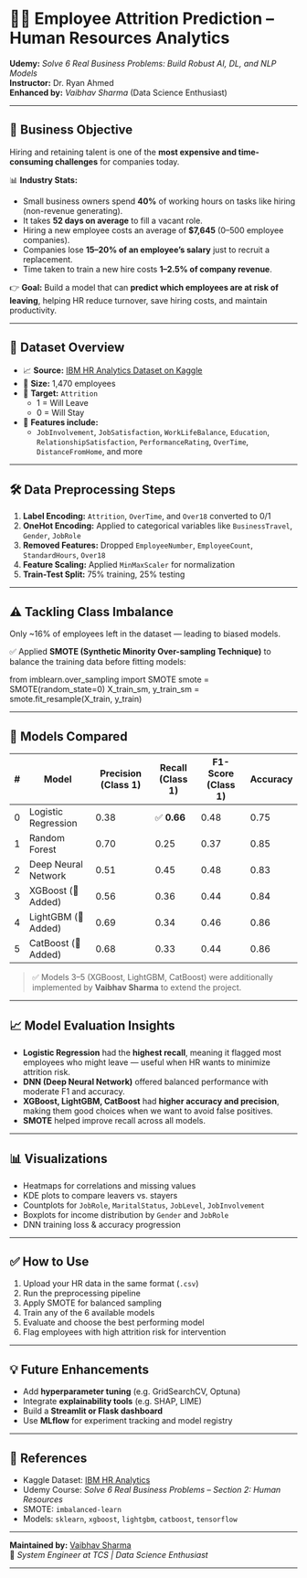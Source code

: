 # 👨‍💼 Employee Attrition Prediction – Human Resources Analytics

**Udemy:** *Solve 6 Real Business Problems: Build Robust AI, DL, and NLP Models*  
**Instructor:** Dr. Ryan Ahmed  
**Enhanced by:** *Vaibhav Sharma* (Data Science Enthusiast)

---

## 🚀 Business Objective

Hiring and retaining talent is one of the **most expensive and time-consuming challenges** for companies today.

📊 **Industry Stats:**

- Small business owners spend **40%** of working hours on tasks like hiring (non-revenue generating).
- It takes **52 days on average** to fill a vacant role.
- Hiring a new employee costs an average of **$7,645** (0–500 employee companies).
- Companies lose **15–20% of an employee’s salary** just to recruit a replacement.
- Time taken to train a new hire costs **1–2.5% of company revenue**.

👉 **Goal:** Build a model that can **predict which employees are at risk of leaving**, helping HR reduce turnover, save hiring costs, and maintain productivity.

---

## 📂 Dataset Overview

- 📈 **Source:** [IBM HR Analytics Dataset on Kaggle](https://www.kaggle.com/pavansubhasht/ibm-hr-analytics-attrition-dataset)
- 📄 **Size:** 1,470 employees
- 🎯 **Target:** `Attrition`
  - 1 = Will Leave
  - 0 = Will Stay
- 🧩 **Features include:**
  - `JobInvolvement`, `JobSatisfaction`, `WorkLifeBalance`, `Education`, `RelationshipSatisfaction`, `PerformanceRating`, `OverTime`, `DistanceFromHome`, and more

---

## 🛠️ Data Preprocessing Steps

1. **Label Encoding:** `Attrition`, `OverTime`, and `Over18` converted to 0/1
2. **OneHot Encoding:** Applied to categorical variables like `BusinessTravel`, `Gender`, `JobRole`
3. **Removed Features:** Dropped `EmployeeNumber`, `EmployeeCount`, `StandardHours`, `Over18`
4. **Feature Scaling:** Applied `MinMaxScaler` for normalization
5. **Train-Test Split:** 75% training, 25% testing

---

## ⚠️ Tackling Class Imbalance

Only ~16% of employees left in the dataset — leading to biased models.

✅ Applied **SMOTE (Synthetic Minority Over-sampling Technique)** to balance the training data before fitting models:

from imblearn.over_sampling import SMOTE
smote = SMOTE(random_state=0)
X_train_sm, y_train_sm = smote.fit_resample(X_train, y_train)

---

## 🤖 Models Compared

| # | Model               | Precision (Class 1) | Recall (Class 1) | F1-Score (Class 1) | Accuracy |
| - | ------------------- | ------------------- | ---------------- | ------------------ | -------- |
| 0 | Logistic Regression | 0.38                | ✅ **0.66**       | 0.48               | 0.75     |
| 1 | Random Forest       | 0.70                | 0.25             | 0.37               | 0.85     |
| 2 | Deep Neural Network | 0.51                | 0.45             | 0.48               | 0.83     |
| 3 | XGBoost (🔼 Added)  | 0.56                | 0.36             | 0.44               | 0.84     |
| 4 | LightGBM (🔼 Added) | 0.69                | 0.34             | 0.46               | 0.86     |
| 5 | CatBoost (🔼 Added) | 0.68                | 0.33             | 0.44               | 0.86     |

> ✅ Models 3–5 (XGBoost, LightGBM, CatBoost) were additionally implemented by **Vaibhav Sharma** to extend the project.

---

## 📈 Model Evaluation Insights

- **Logistic Regression** had the **highest recall**, meaning it flagged most employees who might leave — useful when HR wants to minimize attrition risk.
- **DNN (Deep Neural Network)** offered balanced performance with moderate F1 and accuracy.
- **XGBoost, LightGBM, CatBoost** had **higher accuracy and precision**, making them good choices when we want to avoid false positives.
- **SMOTE** helped improve recall across all models.

---

## 📊 Visualizations

- Heatmaps for correlations and missing values
- KDE plots to compare leavers vs. stayers
- Countplots for `JobRole`, `MaritalStatus`, `JobLevel`, `JobInvolvement`
- Boxplots for income distribution by `Gender` and `JobRole`
- DNN training loss & accuracy progression

---

## ✅ How to Use

1. Upload your HR data in the same format (`.csv`)
2. Run the preprocessing pipeline
3. Apply SMOTE for balanced sampling
4. Train any of the 6 available models
5. Evaluate and choose the best performing model
6. Flag employees with high attrition risk for intervention

---

## 💡 Future Enhancements

- Add **hyperparameter tuning** (e.g. GridSearchCV, Optuna)
- Integrate **explainability tools** (e.g. SHAP, LIME)
- Build a **Streamlit or Flask dashboard**
- Use **MLflow** for experiment tracking and model registry

---

## 📎 References

- Kaggle Dataset: [IBM HR Analytics](https://www.kaggle.com/pavansubhasht/ibm-hr-analytics-attrition-dataset)
- Udemy Course: *Solve 6 Real Business Problems – Section 2: Human Resources*
- SMOTE: `imbalanced-learn`
- Models: `sklearn`, `xgboost`, `lightgbm`, `catboost`, `tensorflow`

---

**Maintained by:** [Vaibhav Sharma](https://github.com/vaisharma16)  
📍 *System Engineer at TCS | Data Science Enthusiast*

---
